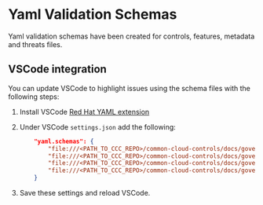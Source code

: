 # Yaml Validation Schemas

Yaml validation schemas have been created for controls, features, metadata and threats files.

## VSCode integration

You can update VSCode to highlight issues using the schema files with the following steps:

1. Install VSCode [Red Hat YAML extension](https://github.com/redhat-developer/vscode-yaml)
2. Under VSCode `settings.json` add the following:

   ```json
       "yaml.schemas": {
           "file:///<PATH_TO_CCC_REPO>/common-cloud-controls/docs/governance/community-guidelines/templates/schemas/controls-schema.json": "controls.yaml",
           "file:///<PATH_TO_CCC_REPO>/common-cloud-controls/docs/governance/community-guidelines/templates/schemas/features-schema.json": "features.yaml",
           "file:///<PATH_TO_CCC_REPO>/common-cloud-controls/docs/governance/community-guidelines/templates/schemas/metadata-schema.json": "metadata.yaml",
           "file:///<PATH_TO_CCC_REPO>/common-cloud-controls/docs/governance/community-guidelines/templates/schemas/threats-schema.json": "threats.yaml"
       }
   ```

3. Save these settings and reload VSCode.
